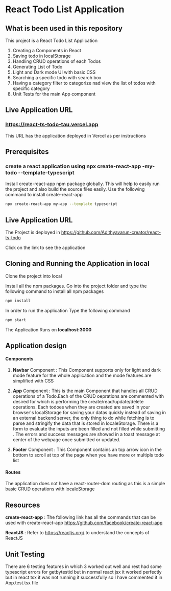 # React Todo List Application

## What is been used in this repository

This project is a React Todo List Application

1. Creating a Components in React
2. Saving todo in localStorage
3. Handling CRUD operations of each Todos
4. Generating List of Todo
5. Light and Dark mode UI with basic CSS
6. Searching a specific todo with search box
7. Having a category filter to categorize nad view the list of todos with specific category
8. Unit Tests for the main App component

## Live Application URL

### https://react-ts-todo-tau.vercel.app

This URL has the application deployed in Vercel as per instructions

## Prerequisites

### create a react application using npx create-react-app -my-todo --template-typescript

Install create-react-app npm package globally. This will help to easily run the project and also build the source files easily. Use the following command to install create-react-app

```bash
npx create-react-app my-app --template typescript
```

## Live Application URL

The Project is deployed in https://github.com/Adithyavarun-creator/react-ts-todo

Click on the link to see the application

## Cloning and Running the Application in local

Clone the project into local

Install all the npm packages. Go into the project folder and type the following command to install all npm packages

```bash
npm install
```

In order to run the application Type the following command

```bash
npm start
```

The Application Runs on **localhost:3000**

## Application design

#### Components

1. **Navbar** Component : This Component supports only for light and dark mode feature for the whole application and the mode features are simplified with CSS

2. **App** Component : This is the main Component that handles all CRUD operations of a Todo.Each of the CRUD oeprations are commented with desired for which is performing the create/read/update/delete operations. Each todoes when they are created are saved in your browser's localStorage for saving your datas quickly instead of saving in an external backend server, the only thing to do while fetching is to parse and stringify the data that is stored in localeStorage. There is a form to evaluate the inputs are been filled and not filled while submitting . The errors and success messages are showed in a toast message at center of the webpage once submitted or updated.

3. **Footer** Component : This Component contains an top arrow icon in the bottom to scroll at top of the page when you have more or multipls todo list

#### Routes

The application does not have a react-router-dom routing as this is a simple basic CRUD operations with localeStorage

## Resources

**create-react-app** : The following link has all the commands that can be used with create-react-app
https://github.com/facebook/create-react-app

**ReactJS** : Refer to https://reactjs.org/ to understand the concepts of ReactJS

## Unit Testing

There are 6 testing features in which 3 worked out well and rest had some typescript errors for getbytestid but in normal react jsx it worked perfectly but in react tsx it was not running it successfully so I have commented it in App.test.tsx file

